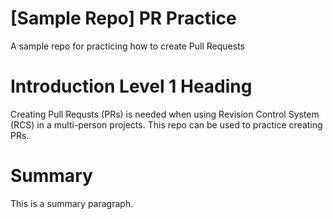 # [Sample Repo] PR Practice
A sample repo for practicing how to create Pull Requests

# Introduction Level 1 Heading
Creating Pull Requsts (PRs) is needed when using Revision Control System (RCS) in a multi-person projects. This repo can be used to practice creating PRs.

# Summary
This is a summary paragraph.